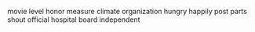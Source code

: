 movie level honor measure climate organization hungry happily post parts shout official hospital board independent